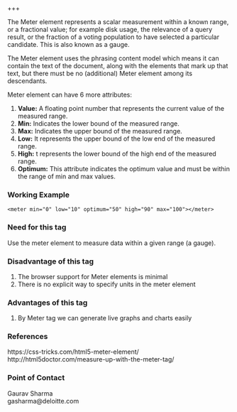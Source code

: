 +++

The Meter element represents a scalar measurement within a known range, or a fractional value; for example disk usage, the relevance of a query result, or the fraction of a voting population to have selected a particular candidate. This is also known as a gauge.

The Meter element uses the phrasing content model which means it can contain the text of the document, along with the elements that mark up that text, but there must be no (additional) Meter element among its descendants.

Meter element can have 6 more attributes:
<ol>
<li><b>Value:</b> A floating point number that represents the current value of the measured range.</li>
  <li><b>Min:</b> Indicates the lower bound of the measured range.</li>
  <li><b>Max:</b> Indicates the upper bound of the measured range.</li>
  <li><b>Low:</b> It represents the upper bound of the low end of the measured range.</li>
  <li><b>High:</b> t represents the lower bound of the high end of the measured range.</li>
  <li><b>Optimum:</b> This attribute indicates the optimum value and must be within the range of min and max values.</li>
</ol>

<h3>Working Example</h3>

    <meter min="0" low="10" optimum="50" high="90" max="100"></meter>

<h3>Need for this tag</h3>
Use the meter element to measure data within a given range (a gauge).

<h3>Disadvantage of this tag</h3>
<ol>
  <li>The browser support for Meter elements is minimal</li>
  <li>There is no explicit way to specify units in the meter element</li>
</ol>

<h3>Advantages of this tag</h3>
<ol>
  <li>By Meter tag we can generate live graphs and charts easily</li>
</ol>

<h3>References</h3>
https://css-tricks.com/html5-meter-element/
<br/>
http://html5doctor.com/measure-up-with-the-meter-tag/

<h3>Point of Contact</h3>
Gaurav Sharma <br>
gasharma@deloitte.com
